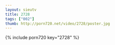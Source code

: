 ```yaml
--- 
layout: sieutv
title: 2728
tags: ["002"]
thumb: http://porn720.net/video/2728/poster.jpg
---
```

{% include porn720 key="2728" %} 
